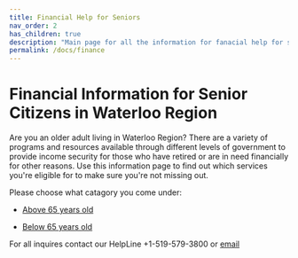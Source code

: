 ```yaml
---
title: Financial Help for Seniors
nav_order: 2
has_children: true
description: "Main page for all the information for fanacial help for seniors in the Waterloo region"
permalink: /docs/finance
---
```


# Financial Information for Senior Citizens in Waterloo Region

Are you an older adult living in Waterloo Region? There are a variety of programs and resources available through different levels of government to provide income security for those who have retired or are in need financially for other reasons. Use this information page to find out which services you're eligible for to make sure you're not missing out.

Please choose what catagory you come under:

- [Above 65 years old](./Above65.html)

- [Below 65 years old](./Below65.md)


For all inquires contact our HelpLine +1-519-579-3800 or [email](mailto:info@waterlooregion.org)
